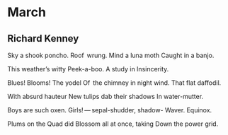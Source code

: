 # March
## Richard Kenney
Sky a shook poncho.
Roof   wrung. Mind a luna moth
Caught in a banjo.

This weather’s witty
Peek-a-boo. A study in
Insincerity.

Blues! Blooms! The yodel
Of   the chimney in night wind.
That flat daffodil.

With absurd hauteur
New tulips dab their shadows
In water-mutter.

Boys are such oxen.
Girls! — sepal-shudder, shadow-
Waver. Equinox.

Plums on the Quad did
Blossom all at once, taking
Down the power grid.